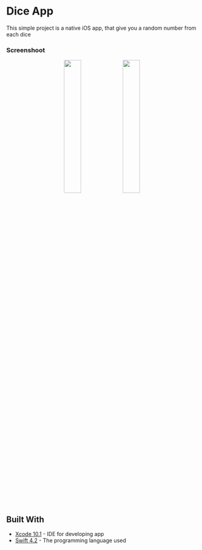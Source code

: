 # Dice App

This simple project is a native iOS app, that give you a random number from each dice

### Screenshoot
<p align="center">
  <img width="30%" height="30%" src="http://oi68.tinypic.com/i5vn01.jpg">
  <img width="30%" height="30%" src="http://oi65.tinypic.com/2vx3acy.jpg">
</p>

## Built With

* [Xcode 10.1](https://developer.apple.com/xcode/) - IDE for developing app
* [Swift 4.2](https://swift.org/blog/swift-4-2-released/) - The programming language used